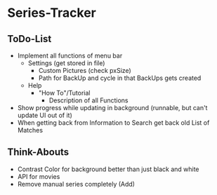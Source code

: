 # Series-Tracker

## ToDo-List
* Implement all functions of menu bar
    * Settings (get stored in file)
        * Custom Pictures (check pxSize)
        * Path for BackUp and cycle in that BackUps gets created 
    * Help
        * "How To"/Tutorial
            * Description of all Functions
* Show progress while updating in background (runnable, but can't update UI out of it)
* When getting back from Information to Search get back old List of Matches

## Think-Abouts
* Contrast Color for background better than just black and white
* API for movies
* Remove manual series completely (Add)